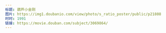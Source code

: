 ```yaml
---
标题: 葫芦小金刚
图片: https://img1.doubanio.com/view/photo/s_ratio_poster/public/p2180839589.jpg
时时: 1991
链接: https://movie.douban.com/subject/3069864/
---
```


